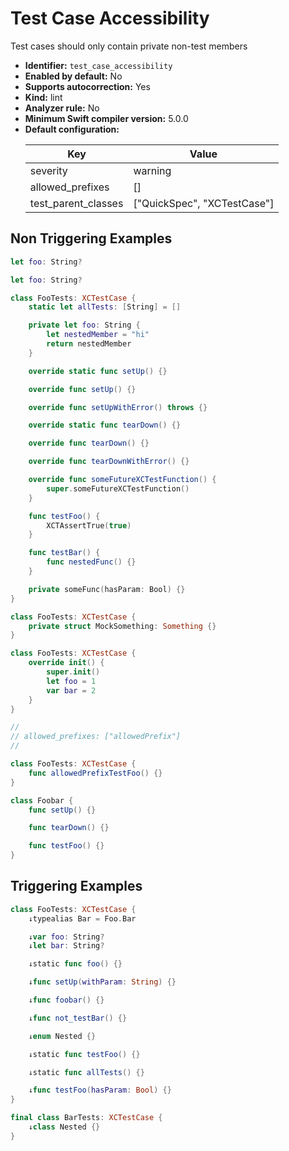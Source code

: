 # Test Case Accessibility

Test cases should only contain private non-test members

* **Identifier:** `test_case_accessibility`
* **Enabled by default:** No
* **Supports autocorrection:** Yes
* **Kind:** lint
* **Analyzer rule:** No
* **Minimum Swift compiler version:** 5.0.0
* **Default configuration:**
  <table>
  <thead>
  <tr><th>Key</th><th>Value</th></tr>
  </thead>
  <tbody>
  <tr>
  <td>
  severity
  </td>
  <td>
  warning
  </td>
  </tr>
  <tr>
  <td>
  allowed_prefixes
  </td>
  <td>
  []
  </td>
  </tr>
  <tr>
  <td>
  test_parent_classes
  </td>
  <td>
  [&quot;QuickSpec&quot;, &quot;XCTestCase&quot;]
  </td>
  </tr>
  </tbody>
  </table>

## Non Triggering Examples

```swift
let foo: String?
```

```swift
let foo: String?

class FooTests: XCTestCase {
    static let allTests: [String] = []

    private let foo: String {
        let nestedMember = "hi"
        return nestedMember
    }

    override static func setUp() {}

    override func setUp() {}

    override func setUpWithError() throws {}

    override static func tearDown() {}

    override func tearDown() {}

    override func tearDownWithError() {}

    override func someFutureXCTestFunction() {
        super.someFutureXCTestFunction()
    }

    func testFoo() {
        XCTAssertTrue(true)
    }

    func testBar() {
        func nestedFunc() {}
    }

    private someFunc(hasParam: Bool) {}
}
```

```swift
class FooTests: XCTestCase {
    private struct MockSomething: Something {}
}
```

```swift
class FooTests: XCTestCase {
    override init() {
        super.init()
        let foo = 1
        var bar = 2
    }
}
```

```swift
//
// allowed_prefixes: ["allowedPrefix"]
//

class FooTests: XCTestCase {
    func allowedPrefixTestFoo() {}
}

```

```swift
class Foobar {
    func setUp() {}

    func tearDown() {}

    func testFoo() {}
}
```

## Triggering Examples

```swift
class FooTests: XCTestCase {
    ↓typealias Bar = Foo.Bar

    ↓var foo: String?
    ↓let bar: String?

    ↓static func foo() {}

    ↓func setUp(withParam: String) {}

    ↓func foobar() {}

    ↓func not_testBar() {}

    ↓enum Nested {}

    ↓static func testFoo() {}

    ↓static func allTests() {}

    ↓func testFoo(hasParam: Bool) {}
}

final class BarTests: XCTestCase {
    ↓class Nested {}
}
```